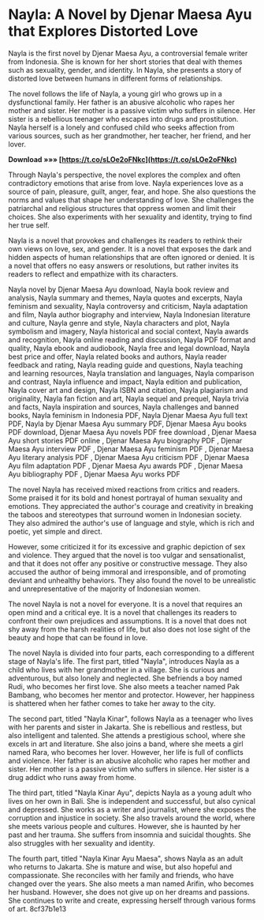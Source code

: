 # Nayla: A Novel by Djenar Maesa Ayu that Explores Distorted Love
 
Nayla is the first novel by Djenar Maesa Ayu, a controversial female writer from Indonesia. She is known for her short stories that deal with themes such as sexuality, gender, and identity. In Nayla, she presents a story of distorted love between humans in different forms of relationships.
 
The novel follows the life of Nayla, a young girl who grows up in a dysfunctional family. Her father is an abusive alcoholic who rapes her mother and sister. Her mother is a passive victim who suffers in silence. Her sister is a rebellious teenager who escapes into drugs and prostitution. Nayla herself is a lonely and confused child who seeks affection from various sources, such as her grandmother, her teacher, her friend, and her lover.
 
**Download »»» [https://t.co/sLOe2oFNkc](https://t.co/sLOe2oFNkc)**


 
Through Nayla's perspective, the novel explores the complex and often contradictory emotions that arise from love. Nayla experiences love as a source of pain, pleasure, guilt, anger, fear, and hope. She also questions the norms and values that shape her understanding of love. She challenges the patriarchal and religious structures that oppress women and limit their choices. She also experiments with her sexuality and identity, trying to find her true self.
 
Nayla is a novel that provokes and challenges its readers to rethink their own views on love, sex, and gender. It is a novel that exposes the dark and hidden aspects of human relationships that are often ignored or denied. It is a novel that offers no easy answers or resolutions, but rather invites its readers to reflect and empathize with its characters.
 
Nayla novel by Djenar Maesa Ayu download,  Nayla book review and analysis,  Nayla summary and themes,  Nayla quotes and excerpts,  Nayla feminism and sexuality,  Nayla controversy and criticism,  Nayla adaptation and film,  Nayla author biography and interview,  Nayla Indonesian literature and culture,  Nayla genre and style,  Nayla characters and plot,  Nayla symbolism and imagery,  Nayla historical and social context,  Nayla awards and recognition,  Nayla online reading and discussion,  Nayla PDF format and quality,  Nayla ebook and audiobook,  Nayla free and legal download,  Nayla best price and offer,  Nayla related books and authors,  Nayla reader feedback and rating,  Nayla reading guide and questions,  Nayla teaching and learning resources,  Nayla translation and languages,  Nayla comparison and contrast,  Nayla influence and impact,  Nayla edition and publication,  Nayla cover art and design,  Nayla ISBN and citation,  Nayla plagiarism and originality,  Nayla fan fiction and art,  Nayla sequel and prequel,  Nayla trivia and facts,  Nayla inspiration and sources,  Nayla challenges and banned books,  Nayla feminism in Indonesia PDF,  Nayla Djenar Maesa Ayu full text PDF,  Nayla by Djenar Maesa Ayu summary PDF,  Djenar Maesa Ayu books PDF download,  Djenar Maesa Ayu novels PDF free download ,  Djenar Maesa Ayu short stories PDF online ,  Djenar Maesa Ayu biography PDF ,  Djenar Maesa Ayu interview PDF ,  Djenar Maesa Ayu feminism PDF ,  Djenar Maesa Ayu literary analysis PDF ,  Djenar Maesa Ayu criticism PDF ,  Djenar Maesa Ayu film adaptation PDF ,  Djenar Maesa Ayu awards PDF ,  Djenar Maesa Ayu bibliography PDF ,  Djenar Maesa Ayu works PDF

The novel Nayla has received mixed reactions from critics and readers. Some praised it for its bold and honest portrayal of human sexuality and emotions. They appreciated the author's courage and creativity in breaking the taboos and stereotypes that surround women in Indonesian society. They also admired the author's use of language and style, which is rich and poetic, yet simple and direct.
 
However, some criticized it for its excessive and graphic depiction of sex and violence. They argued that the novel is too vulgar and sensationalist, and that it does not offer any positive or constructive message. They also accused the author of being immoral and irresponsible, and of promoting deviant and unhealthy behaviors. They also found the novel to be unrealistic and unrepresentative of the majority of Indonesian women.
 
The novel Nayla is not a novel for everyone. It is a novel that requires an open mind and a critical eye. It is a novel that challenges its readers to confront their own prejudices and assumptions. It is a novel that does not shy away from the harsh realities of life, but also does not lose sight of the beauty and hope that can be found in love.

The novel Nayla is divided into four parts, each corresponding to a different stage of Nayla's life. The first part, titled "Nayla", introduces Nayla as a child who lives with her grandmother in a village. She is curious and adventurous, but also lonely and neglected. She befriends a boy named Rudi, who becomes her first love. She also meets a teacher named Pak Bambang, who becomes her mentor and protector. However, her happiness is shattered when her father comes to take her away to the city.
 
The second part, titled "Nayla Kinar", follows Nayla as a teenager who lives with her parents and sister in Jakarta. She is rebellious and restless, but also intelligent and talented. She attends a prestigious school, where she excels in art and literature. She also joins a band, where she meets a girl named Rara, who becomes her lover. However, her life is full of conflicts and violence. Her father is an abusive alcoholic who rapes her mother and sister. Her mother is a passive victim who suffers in silence. Her sister is a drug addict who runs away from home.
 
The third part, titled "Nayla Kinar Ayu", depicts Nayla as a young adult who lives on her own in Bali. She is independent and successful, but also cynical and depressed. She works as a writer and journalist, where she exposes the corruption and injustice in society. She also travels around the world, where she meets various people and cultures. However, she is haunted by her past and her trauma. She suffers from insomnia and suicidal thoughts. She also struggles with her sexuality and identity.
 
The fourth part, titled "Nayla Kinar Ayu Maesa", shows Nayla as an adult who returns to Jakarta. She is mature and wise, but also hopeful and compassionate. She reconciles with her family and friends, who have changed over the years. She also meets a man named Arifin, who becomes her husband. However, she does not give up on her dreams and passions. She continues to write and create, expressing herself through various forms of art.
 8cf37b1e13
 
